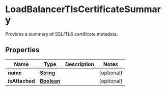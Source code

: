 

# LoadBalancerTlsCertificateSummary

Provides a summary of SSL/TLS certificate metadata.

## Properties

| Name | Type | Description | Notes |
|------------ | ------------- | ------------- | -------------|
|**name** | [**String**](String.md) |  |  [optional] |
|**isAttached** | [**Boolean**](Boolean.md) |  |  [optional] |




